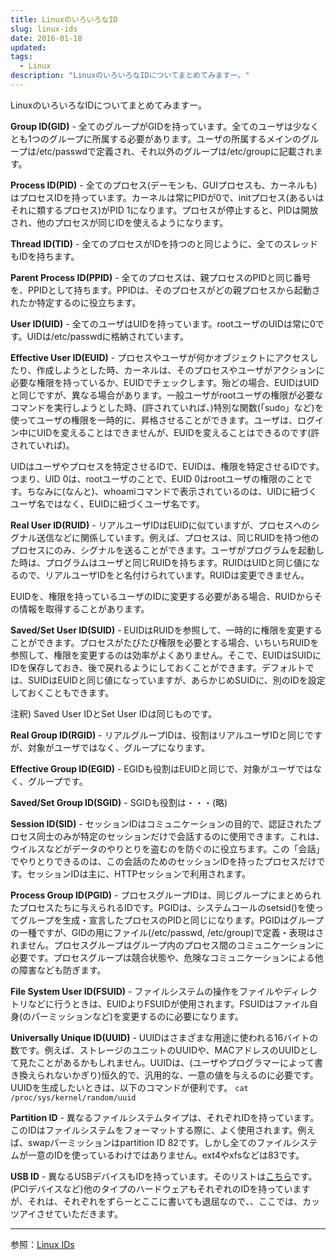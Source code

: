 ```yaml
---
title: LinuxのいろいろなID
slug: linux-ids
date: 2016-01-18
updated:
tags:
  - Linux
description: "LinuxのいろいろなIDについてまとめてみますー。"
---
```


LinuxのいろいろなIDについてまとめてみますー。

<!--more-->

**Group ID(GID)** - 全てのグループがGIDを持っています。全てのユーザは少なくとも1つのグループに所属する必要があります。ユーザの所属するメインのグループは/etc/passwdで定義され、それ以外のグループは/etc/groupに記載されます。

**Process ID(PID)** - 全てのプロセス(デーモンも、GUIプロセスも、カーネルも)はプロセスIDを持っています。カーネルは常にPIDが0で、initプロセス(あるいはそれに類するプロセス)がPID 1になります。プロセスが停止すると、PIDは開放され、他のプロセスが同じIDを使えるようになります。

**Thread ID(TID)** - 全てのプロセスがIDを持つのと同じように、全てのスレッドもIDを持ちます。

**Parent Process ID(PPID)** - 全てのプロセスは、親プロセスのPIDと同じ番号を、PPIDとして持ちます。PPIDは、そのプロセスがどの親プロセスから起動されたか特定するのに役立ちます。

**User ID(UID)** - 全てのユーザはUIDを持っています。rootユーザのUIDは常に0です。UIDは/etc/passwdに格納されています。

**Effective User ID(EUID)** - プロセスやユーザが何かオブジェクトにアクセスしたり、作成しようとした時、カーネルは、そのプロセスやユーザがアクションに必要な権限を持っているか、EUIDでチェックします。殆どの場合、EUIDはUIDと同じですが、異なる場合があります。一般ユーザがrootユーザの権限が必要なコマンドを実行しようとした時、(許されていれば、)特別な関数(「sudo」など)を使ってユーザの権限を一時的に、昇格させることができます。ユーザは、ログイン中にUIDを変えることはできませんが、EUIDを変えることはできるのです(許されていれば)。

UIDはユーザやプロセスを特定させるIDで、EUIDは、権限を特定させるIDです。つまり、UID 0は、rootユーザのことで、EUID 0はrootユーザの権限のことです。ちなみに(なんと)、whoamiコマンドで表示されているのは、UIDに紐づくユーザ名ではなく、EUIDに紐づくユーザ名です。

**Real User ID(RUID)** - リアルユーザIDはEUIDに似ていますが、プロセスへのシグナル送信などに関係しています。例えば、プロセスは、同じRUIDを持つ他のプロセスにのみ、シグナルを送ることができます。ユーザがプログラムを起動した時は、プログラムはユーザと同じRUIDを持ちます。RUIDはUIDと同じ値になるので、リアルユーザIDをと名付けられています。RUIDは変更できません。

EUIDを、権限を持っているユーザのIDに変更する必要がある場合、RUIDからその情報を取得することがあります。

**Saved/Set User ID(SUID)** - EUIDはRUIDを参照して、一時的に権限を変更することができます。プロセスがたびたび権限を必要とする場合、いちいちRUIDを参照して、権限を変更するのは効率がよくありません。そこで、EUIDはSUIDにIDを保存しておき、後で戻れるようにしておくことができます。デフォルトでは、SUIDはEUIDと同じ値になっていますが、あらかじめSUIDに、別のIDを設定しておくこともできます。

注釈) Saved User IDとSet User IDは同じものです。

**Real Group ID(RGID)** - リアルグループIDは、役割はリアルユーザIDと同じですが、対象がユーザではなく、グループになります。

**Effective Group ID(EGID)** - EGIDも役割はEUIDと同じで、対象がユーザではなく、グループです。

**Saved/Set Group ID(SGID)** - SGIDも役割は・・・(略)

**Session ID(SID)** - セッションIDはコミュニケーションの目的で、認証されたプロセス同士のみが特定のセッションだけで会話するのに使用できます。これは、ウイルスなどがデータのやりとりを盗むのを防ぐのに役立ちます。この「会話」でやりとりできるのは、この会話のためのセッションIDを持ったプロセスだけです。セッションIDは主に、HTTPセッションで利用されます。

**Process Group ID(PGID)** - プロセスグループIDは、同じグループにまとめられたプロセスたちに与えられるIDです。PGIDは、システムコールのsetsid()を使ってグループを生成・宣言したプロセスのPIDと同じになります。PGIDはグループの一種ですが、GIDの用にファイル(/etc/passwd, /etc/group)で定義・表現はされません。プロセスグループはグループ内のプロセス間のコミュニケーションに必要です。プロセスグループは競合状態や、危険なコミュニケーションによる他の障害なども防ぎます。

**File System User ID(FSUID)** - ファイルシステムの操作をファイルやディレクトリなどに行うときは、EUIDよりFSUIDが使用されます。FSUIDはファイル自身(のパーミッションなど)を変更するのに必要になります。

**Universally Unique ID(UUID)** - UUIDはさまざまな用途に使われる16バイトの数です。例えば、ストレージのユニットのUUIDや、MACアドレスのUUIDとして見たことがあるかもしれません。UUIDは、(ユーザやプログラマーによって書き換えられないかぎり)恒久的で、汎用的な、一意の値を与えるのに必要です。UUIDを生成したいときは、以下のコマンドが便利です。 `cat /proc/sys/kernel/random/uuid`

**Partition ID** - 異なるファイルシステムタイプは、それぞれIDを持っています。このIDはファイルシステムをフォーマットする際に、よく使用されます。例えば、swapパーミッションはpartition ID 82です。しかし全てのファイルシステムが一意のIDを使っているわけではありません。ext4やxfsなどは83です。

**USB ID** - 異なるUSBデバイスもIDを持っています。そのリストは[こちら](http://www.linux-usb.org/usb.ids)です。(PCIデバイスなど)他のタイプのハードウェアもそれぞれのIDを持っていますが、それは、それぞれをずらーとここに書いても退屈なので、、ここでは、カッツアイさせていただきます。

---

参照：[Linux IDs](http://www.linux.org/threads/linux-ids.6027/)
